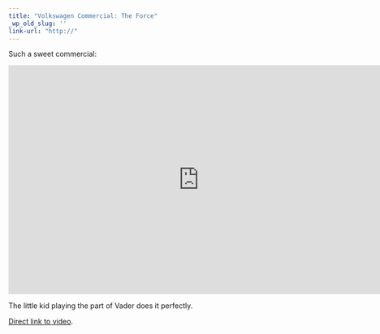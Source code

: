 ```yaml
---
title: "Volkswagen Commercial: The Force"
_wp_old_slug: ''
link-url: "http://"
---
```

<p>Such a sweet commercial:</p>
<div align="center"><iframe title="YouTube video player" width="750" height="452" src="http://www.youtube.com/embed/R55e-uHQna0?rel=0" frameborder="0" allowfullscreen></iframe></div>
<p>The little kid playing the part of Vader does it perfectly.</p>
<p><a href="http://www.youtube.com/watch?v=R55e-uHQna0">Direct link to video</a>.</p>
